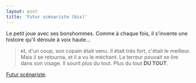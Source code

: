 ```yaml
---
layout: post
title: 'Futur scénariste (bis)'
---
```


Le petit joue avec ses bonshommes. Comme à chaque fois, il s'invente une
histoire qu'il déroule à voix haute…

> et, d'un coup, son copain était venu. Il était très fort, c'était le meilleur.
> Mais il se retourna, et il a vu le méchant. La terreur pouvait se lire dans
> son visage. Il sourit plus du tout. Plus du tout **DU TOUT**.

[Futur scénariste](/2018/05/futur-scenariste/).
